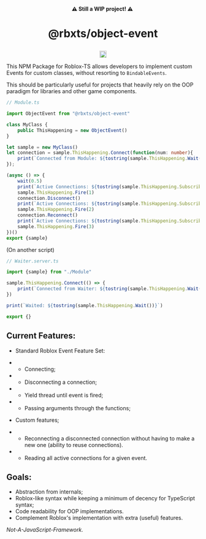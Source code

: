 <p align="center"><b>⚠️ Still a WIP project! ⚠️ ️</b></p>

<h1><p align="center">@rbxts/object-event</p></h1>

<p align="center"><a href="https://badge.fury.io/js/%40rbxts%2Fobject-event"><img src="https://badge.fury.io/js/%40rbxts%2Fobject-event.svg" alt="npm version" height="18"></a></p>

This NPM Package for Roblox-TS allows developers to implement custom Events for custom classes, without resorting to `BindableEvents`.

This should be particularly useful for projects that heavily rely on the OOP paradigm for libraries and other game components.

```ts
// Module.ts

import ObjectEvent from "@rbxts/object-event"

class MyClass {
    public ThisHappening = new ObjectEvent()
}

let sample = new MyClass()
let connection = sample.ThisHappening.Connect(function(num: number){
    print(`Connected from Module: ${tostring(sample.ThisHappening.Wait())}`)
});

(async () => {
    wait(0.5)
    print(`Active Connections: ${tostring(sample.ThisHappening.SubscribedConnections.size())}`)
    sample.ThisHappening.Fire(1)
    connection.Disconnect()
    print(`Active Connections: ${tostring(sample.ThisHappening.SubscribedConnections.size())}`)
    sample.ThisHappening.Fire(2)
    connection.Reconnect()
    print(`Active Connections: ${tostring(sample.ThisHappening.SubscribedConnections.size())}`)
    sample.ThisHappening.Fire(3)
})()
export {sample}
```

(On another script)

```ts
// Waiter.server.ts

import {sample} from "./Module"

sample.ThisHappening.Connect(() => {
    print(`Connected from Waiter: ${tostring(sample.ThisHappening.Wait())}`)
})

print(`Waited: ${tostring(sample.ThisHappening.Wait())}`)

export {}
```

## Current Features:

- Standard Roblox Event Feature Set:
- - Connecting;
- - Disconnecting a connection;
- - Yield thread until event is fired;
- - Passing arguments through the functions;

- Custom features;
- - Reconnecting a disconnected connection without having to make a new one (ability to reuse connections).
- - Reading all active connections for a given event.

## Goals:

- Abstraction from internals;
- Roblox-like syntax while keeping a minimum of decency for TypeScript syntax;
- Code readability for OOP implementations.
- Complement Roblox's implementation with extra (useful) features.

*Not-A-JavaScript-Framework.*